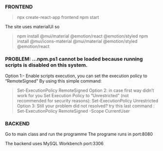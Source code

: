 ### FRONTEND ###

>npx create-react-app frontend
>npm start

The site uses materialUI so

>npm install @mui/material @emotion/react @emotion/styled
>npm install @mui/icons-material @mui/material @emotion/styled @emotion/react


### PROBLEM: ...npm.ps1 cannot be loaded because running scripts is disabled on this system. ###
Option 1:- Enable scripts execution, you can set the execution policy to “RemoteSigned” By using this simple command:
>Set-ExecutionPolicy RemoteSigned
Option 2: in case first way didn’t work for you Set Execution Policy to “Unrestricted” (not recommended for security reasons):
>Set-ExecutionPolicy Unrestricted
Option 3: Still your problem did not resolved? try this last command :
>Set-ExecutionPolicy RemoteSigned -Scope CurrentUser


### BACKEND ###

Go to main class and run the programme
The programe runs in port:8080


The backend uses MySQL Workbench port:3306
